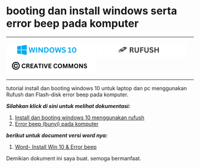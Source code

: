 # booting dan install windows serta error beep pada komputer

---

[![Windows 10](/assets/win10_log.png "Windows 10")](https://www.microsoft.com/en-us/software-download/windows10)
[![rufus](assets/rufush_log.png "rufus")](https://rufus.ie/en/)
[![LICENSE](assets/cc_log.png "LICENSE")](assets/LICENSE)

---

tutorial install dan booting windows 10 untuk laptop dan pc menggunakan Rufush dan Flash-disk error beep pada komputer.

**_Silahkan klick di sini untuk melihat dokumentasi:_**

1. [Install dan booting windows 10 menggunakan rufush](modul_installasi_windows.md)
2. [Error beep (bunyi) pada komputer](error_beep_komputer.md)

**_berikut untuk document versi word nya:_**

1. [Word- Install Win 10 & Error beep](document/)


Demikian dokument ini saya buat. semoga bermanfaat.
